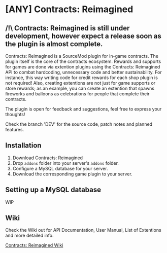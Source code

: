 # [ANY] Contracts: Reimagined

## /!\ Contracts: Reimagined is still under development, however expect a release soon as the plugin is almost complete.

Contracts: Reimagined is a SourceMod plugin for in-game contracts. The plugin itself is the core of the contracts ecosystem. Rewards and supports for games are done via extention plugins using the Contracts: Reimagined API to combat hardcoding, unnecessary code and better sustainability. For instance, this way writing code for credit rewards for each shop plugin is not required! Also, creating extentions are not just for game supports or store rewards; as an example, you can create an extention that spawns fireworks and balloons as celebrations for people that complete their contracts.

The plugin is open for feedback and suggestions, feel free to express your thoughts!

Check the branch 'DEV' for the source code, patch notes and planned features.

## Installation
1. Download Contracts: Reimagined
2. Drop ``addons`` folder into your server's ``addons`` folder.
3. Configure a MySQL database for your server.
4. Download the corresponding game plugin to your server.

## Setting up a MySQL database
 WIP

## Wiki
Check the Wiki out for API Documentation, User Manual, List of Extentions and more detailed info.

[Contracts: Reimagined Wiki](https://github.com/Toyguna/ContractsReimagined/wiki)
